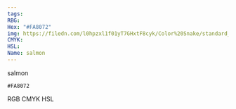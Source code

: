 ```yaml
---
tags:
RBG:
Hex: "#FA8072"
img: https://filedn.com/l0hpzxl1f01yT7GHxtF8cyk/Color%20Snake/standard_csv_to_svg//#FA8072.svg
CMYK:
HSL:
Name: salmon
---
```

salmon
```palette
#FA8072
```
RGB
CMYK
HSL